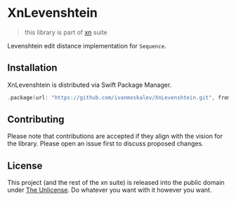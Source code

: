 # XnLevenshtein
> this library is part of [xn](https://github.com/ivanmoskalev/xn) suite

Levenshtein edit distance implementation for `Sequence`.

## Installation

XnLevenshtein is distributed via Swift Package Manager.

```swift
.package(url: "https://github.com/ivanmoskalev/XnLevenshtein.git", from: "1.0.0")
```

## Contributing

Please note that contributions are accepted if they align with the vision for the library. Please open an issue first to discuss proposed changes. 

## License

This project (and the rest of the xn suite) is released into the public domain under [The Unlicense](https://unlicense.org/). Do whatever you want with it however you want.
